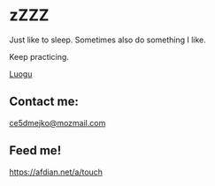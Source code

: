 # zZZZ

Just like to sleep. Sometimes also do something I like.

Keep practicing.

[Luogu](https://api.jerryz.com.cn/practice?id=768239&dark_mode=true)

## Contact me:
ce5dmejko@mozmail.com

## Feed me!
https://afdian.net/a/touch

<!--
**cian1203099189/cian1203099189** is a ✨ _special_ ✨ repository because its `README.md` (this file) appears on your GitHub profile.

Here are some ideas to get you started:

- 🔭 I’m currently working on ...
- 🌱 I’m currently learning ...
- 👯 I’m looking to collaborate on ...
- 🤔 I’m looking for help with ...
- 💬 Ask me about ...
- 📫 How to reach me: ...
- 😄 Pronouns: ...
- ⚡ Fun fact: ...
-->
